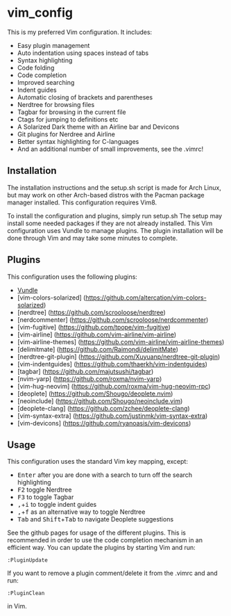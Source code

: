 # vim_config
This is my preferred Vim configuration. It includes:
* Easy plugin management
* Auto indentation using spaces instead of tabs
* Syntax highlighting
* Code folding
* Code completion
* Improved searching
* Indent guides
* Automatic closing of brackets and parentheses
* Nerdtree for browsing files
* Tagbar for browsing in the current file
* Ctags for jumping to definitions etc
* A Solarized Dark theme with an Airline bar and Devicons
* Git plugins for Nerdree and Airline
* Better syntax highlighting for C-languages
* And an additional number of small improvements, see the .vimrc!

## Installation
The installation instructions and the setup.sh script is made for Arch Linux, but may work on other Arch-based distros with the Pacman package manager installed. This configuration requires Vim8.

To install the configuration and plugins, simply run setup.sh
The setup may install some needed packages if they are not already installed.
This Vim configuration uses Vundle to manage plugins. The plugin installation will be done through Vim and may take some minutes to complete.

## Plugins
This configuration uses the following plugins:

* [Vundle](https://github.com/VundleVim/Vundle.vim)
* [vim-colors-solarized] (https://github.com/altercation/vim-colors-solarized)
* [nerdtree] (https://github.com/scrooloose/nerdtree)
* [nerdcommenter] (https://github.com/scrooloose/nerdcommenter)
* [vim-fugitive] (https://github.com/tpope/vim-fugitive)
* [vim-airline] (https://github.com/vim-airline/vim-airline)
* [vim-airline-themes] (https://github.com/vim-airline/vim-airline-themes)
* [delimitmate] (https://github.com/Raimondi/delimitMate)
* [nerdtree-git-plugin] (https://github.com/Xuyuanp/nerdtree-git-plugin)
* [vim-indentguides] (https://github.com/thaerkh/vim-indentguides)
* [tagbar] (https://github.com/majutsushi/tagbar)
* [nvim-yarp] (https://github.com/roxma/nvim-yarp)
* [vim-hug-neovim] (https://github.com/roxma/vim-hug-neovim-rpc)
* [deoplete] (https://github.com/Shougo/deoplete.nvim)
* [neoinclude] (https://github.com/Shougo/neoinclude.vim)
* [deoplete-clang] (https://github.com/zchee/deoplete-clang)
* [vim-syntax-extra] (https://github.com/justinmk/vim-syntax-extra)
* [vim-devicons] (https://github.com/ryanoasis/vim-devicons)

## Usage
This configuration uses the standard Vim key mapping, except:

* <kbd>Enter</kbd> after you are done with a search to turn off the search highlighting
* <kbd>F2</kbd> toggle Nerdtree
* <kbd>F3</kbd> to toggle Tagbar
* <kbd>,</kbd>+<kbd>i</kbd> to toggle indent guides
* <kbd>,</kbd>+<kbd>f</kbd> as an alternative way to toggle Nerdtree
* <kbd>Tab</kbd> and <kbd>Shift</kbd>+<kbd>Tab</kbd> to navigate Deoplete suggestions

See the github pages for usage of the different plugins. This is recommended in order to use the code completion mechanism in an efficient way.
You can update the plugins by starting Vim and run:
```
:PluginUpdate
```

If you want to remove a plugin comment/delete it from the .vimrc and and run:
```
:PluginClean
```
in Vim.

